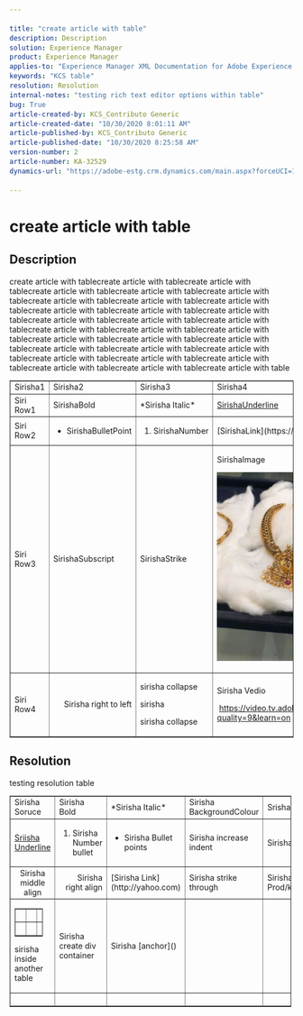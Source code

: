```yaml
---

title: "create article with table"  
description: Description  
solution: Experience Manager  
product: Experience Manager  
applies-to: "Experience Manager XML Documentation for Adobe Experience Manager,Experience Manager XML Documentation Add-on for Adobe Experience Manager,Experience Manager"  
keywords: "KCS table"  
resolution: Resolution  
internal-notes: "testing rich text editor options within table"  
bug: True  
article-created-by: KCS_Contributo Generic  
article-created-date: "10/30/2020 8:01:11 AM"  
article-published-by: KCS_Contributo Generic  
article-published-date: "10/30/2020 8:25:58 AM"  
version-number: 2  
article-number: KA-32529  
dynamics-url: "https://adobe-estg.crm.dynamics.com/main.aspx?forceUCI=1&pagetype=entityrecord&etn=knowledgearticle&id=a4e4db10-861a-eb11-a814-000d3a35ed4e"

---
```


# create article with table

## Description

create article with tablecreate article with tablecreate article with tablecreate article with tablecreate article with tablecreate article with tablecreate article with tablecreate article with tablecreate article with tablecreate article with tablecreate article with tablecreate article with tablecreate article with tablecreate article with tablecreate article with tablecreate article with tablecreate article with tablecreate article with tablecreate article with tablecreate article with tablecreate article with tablecreate article with tablecreate article with tablecreate article with tablecreate article with tablecreate article with tablecreate article with tablecreate article with tablecreate article with tablecreate article with table



<table border="1" cellpadding="1" cellspacing="0">
 <tbody>
  <tr>
   <td>Sirisha1</td>
   <td>Sirisha2</td>
   <td>Sirisha3</td>
   <td>Sirisha4</td>
   <td>Sirisha5</td>
  </tr>
  <tr>
   <td>Siri Row1</td>
   <td>SirishaBold</td>
   <td>*Sirisha Italic*</td>
   <td><u>SirishaUnderline</u></td>
   <td>SirishaColour</td>
  </tr>
  <tr>
   <td>Siri Row2</td>
   <td>
   

*   SirishaBulletPoint
   
   </td>
   <td>
   

1.  SirishaNumber
   
   </td>
   <td>[SirishaLink](https://google.com)</td>
   <td>SirishaSuperscript</td>
  </tr>
  <tr>
   <td>Siri Row3</td>
   <td>SirishaSubscript</td>
   <td>SirishaStrike</td>
   <td>
   

SirishaImage

![](assets/___bae4db10-861a-eb11-a814-000d3a35ed4e___.jpeg)

   </td>
   <td>
   

Sirisha

left to right

   </td>
  </tr>
  <tr>
   <td>Siri Row4</td>
   <td dir="rtl">Sirisha right to left</td>
   <td>
   

sirisha collapse

sirisha

sirisha collapse


   </td>
   <td>
   

Sirisha Vedio

 https://video.tv.adobe.com/v/18696?quality=9&learn=on

   </td>
   <td>
   

Sirisha 

Create div container

   
   </td>
  </tr>
 </tbody>
</table>



## Resolution

<table border="1" cellpadding="1" cellspacing="1" style="width:500px" summary="testing resolution table">
 
 testing resolution table
 
 <tbody>
  <tr>
   <td>Sirisha Soruce</td>
   <td>Sirisha Bold</td>
   <td>*Sirisha Italic*</td>
   <td>Sirisha BackgroundColour</td>
   <td>Srisha characterColour</td>
  </tr>
  <tr>
   <td><u>Sriisha Underline</u></td>
   <td>
   

1.  Sirisha Number bullet
   
   </td>
   <td>
   

*   Sirisha Bullet points
   
   </td>
   <td>
   

Sirisha increase indent

   </td>
   <td>Sirisha block quote</td>
  </tr>
  <tr>
   <td style="text-align:center">Sirisha middle align</td>
   <td style="text-align:right">Sirisha right align</td>
   <td>[Sirisha Link](http://yahoo.com)</td>
   <td>Sirisha strike through</td>
   <td>Sirisha ![](https://adobe.sharepoint.com/sites/D365Attachments-Non-Prod/knowledgearticle/Create%20Article%20with%20Images%20Testing_35BA78016F1AEB11A813002248049F6D/26814979_777879042413681_7906869245354294591_n.jpg)</td>
  </tr>
  <tr>
   <td>
   <table border="1" cellpadding="1" cellspacing="1" style="height:50px; width:50px">
    <tbody>
     <tr>
      <td> </td>
      <td> </td>
      <td> </td>
     </tr>
     <tr>
      <td> </td>
      <td> </td>
      <td> </td>
     </tr>
     <tr>
      <td> </td>
      <td> </td>
      <td> </td>
     </tr>
    </tbody>
   </table>

   

sirisha inside another table

   </td>
   <td>
   
   

Sirisha create div container


   </td>
   <td>Sirisha [anchor]()</td>
   <td> </td>
  </tr>
  <tr>
   <td> </td>
   <td> </td>
   <td> </td>
   <td> </td>
   <td> </td>
  </tr>
 </tbody>
</table>


